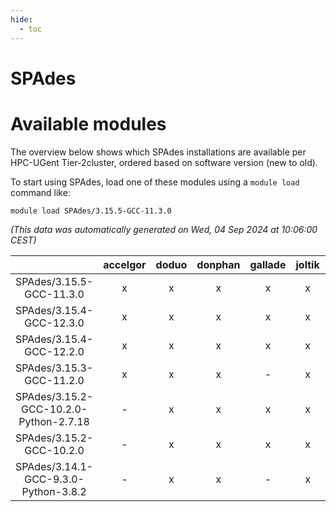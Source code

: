 ```yaml
---
hide:
  - toc
---
```


SPAdes
======

# Available modules


The overview below shows which SPAdes installations are available per HPC-UGent Tier-2cluster, ordered based on software version (new to old).

To start using SPAdes, load one of these modules using a `module load` command like:

```shell
module load SPAdes/3.15.5-GCC-11.3.0
```

*(This data was automatically generated on Wed, 04 Sep 2024 at 10:06:00 CEST)*  

| |accelgor|doduo|donphan|gallade|joltik|shinx|skitty|
| :---: | :---: | :---: | :---: | :---: | :---: | :---: | :---: |
|SPAdes/3.15.5-GCC-11.3.0|x|x|x|x|x|-|x|
|SPAdes/3.15.4-GCC-12.3.0|x|x|x|x|x|x|x|
|SPAdes/3.15.4-GCC-12.2.0|x|x|x|x|x|x|x|
|SPAdes/3.15.3-GCC-11.2.0|x|x|x|-|x|-|x|
|SPAdes/3.15.2-GCC-10.2.0-Python-2.7.18|-|x|x|x|x|-|x|
|SPAdes/3.15.2-GCC-10.2.0|-|x|x|x|x|-|x|
|SPAdes/3.14.1-GCC-9.3.0-Python-3.8.2|-|x|x|-|x|-|x|
